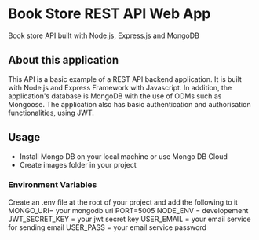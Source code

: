 # Book Store REST API Web App 
Book store API built with Node.js, Express.js and MongoDB
## About this application
This API is a basic example of a REST API backend application.
It is built with Node.js and Express Framework with Javascript. In addition, the application's database is MongoDB with the use of ODMs such as Mongoose. The application also has basic authentication and authorisation functionalities, using JWT.
## Usage
* Install Mongo DB on your local machine or use Mongo DB Cloud
* Create images folder in your project
### Environment Variables
Create an .env file at the root of your project and add the following to it  
MONGO_URI= your mongodb uri
PORT=5005
NODE_ENV = developement
JWT_SECRET_KEY = your jwt secret key
USER_EMAIL = your email service for sending email
USER_PASS = your email service password

